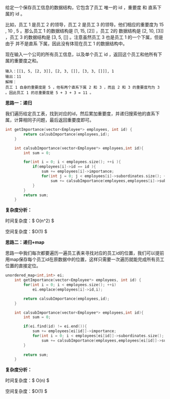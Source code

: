 给定一个保存员工信息的数据结构，它包含了员工 唯一的 id ，重要度 和 直系下属的 id 。

比如，员工 1 是员工 2 的领导，员工 2 是员工 3 的领导。他们相应的重要度为 15 , 10 , 5 。那么员工 1 的数据结构是 [1, 15, [2]] ，员工 2的 数据结构是 [2, 10, [3]] ，员工 3 的数据结构是 [3, 5, []] 。注意虽然员工 3 也是员工 1 的一个下属，但是由于 并不是直系 下属，因此没有体现在员工 1 的数据结构中。

现在输入一个公司的所有员工信息，以及单个员工 id ，返回这个员工和他所有下属的重要度之和。



```
输入：[[1, 5, [2, 3]], [2, 3, []], [3, 3, []]], 1
输出：11
解释：
员工 1 自身的重要度是 5 ，他有两个直系下属 2 和 3 ，而且 2 和 3 的重要度均为 3 。因此员工 1 的总重要度是 5 + 3 + 3 = 11 。
```



<b>思路一：递归</b>

我们遍历给定员工表，找到对应的id，然后累加重要度，并递归搜索他的直系下属，计算相同子问题，最后返回重要度即可。

```c++
int getImportance(vector<Employee*> employees, int id) {
        return calsubImportance(employees,id);     
    }

    int calsubImportance(vector<Employee*> employees,int id){
        int sum = 0;

        for(int i = 0; i < employees.size(); ++i ){ 
            if(employees[i]->id == id ){
                sum += employees[i]->importance;
                for(int j = 0; j < employees[i]->subordinates.size(); ++j )
                    sum += calsubImportance(employees,employees[i]->subordinates[j]);
            } 
        }
        return sum;
    }
```

<b>复杂度分析：</b>

时间复杂度：$ O(n^2) $

空间复杂度：$O(1) $ 



<b>思路二：递归+map</b>

思路一中我们每次都要遍历一遍员工表来寻找对应的员工id的位置，我们可以提前用map保存每个员工id在原数据中的位置，这样只需要一次遍历就能完成所有员工位置的直接定位。

```c++
unordered_map<int,int> ei;
    int getImportance(vector<Employee*> employees, int id) {
        for(int i = 0; i < employees.size(); ++i)
            ei.emplace(employees[i]->id,i);

        return calsubImportance(employees,id);     
    }

    int calsubImportance(vector<Employee*> employees,int id){
        int sum = 0;

        if(ei.find(id) != ei.end()){
            sum += employees[ei[id]]->importance;
            for(int i = 0; i < employees[ei[id]]->subordinates.size(); ++i )
                sum += calsubImportance(employees,employees[ei[id]]->subordinates[i]);
        }
        
        return sum;
    }
```

<b>复杂度分析：</b>

时间复杂度：$ O(n) $

空间复杂度：$O(1) $ 